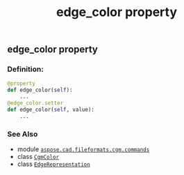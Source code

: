 ﻿---
title: edge_color property
second_title: Aspose.CAD for Python via .NET API References
description: 
type: docs
weight: 70
url: /python-net/aspose.cad.fileformats.cgm.commands/edgerepresentation/edge_color/
is_root: false
---

## edge_color property

### Definition:
```python
@property
def edge_color(self):
    ...
@edge_color.setter
def edge_color(self, value):
    ...
```

### See Also
* module [`aspose.cad.fileformats.cgm.commands`](../../)
* class [`CgmColor`](/cad/python-net/aspose.cad.fileformats.cgm.classes/cgmcolor)
* class [`EdgeRepresentation`](/cad/python-net/aspose.cad.fileformats.cgm.commands/edgerepresentation)
